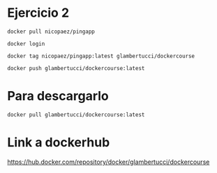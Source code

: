 # Ejercicio 2
`docker pull nicopaez/pingapp`

`docker login`

`docker tag nicopaez/pingapp:latest glambertucci/dockercourse`

`docker push glambertucci/dockercourse:latest`


# Para descargarlo
`docker pull glambertucci/dockercourse:latest`

# Link a dockerhub
https://hub.docker.com/repository/docker/glambertucci/dockercourse

